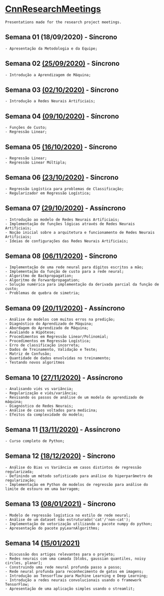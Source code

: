 # [CnnResearchMeetings](https://github.com/Alyssonmach/CnnResearchMeetings)
```
Presentations made for the research project meetings.
```

## Semana 01 (18/09/2020) - Síncrono
```
- Apresentação da Metodologia e da Equipe;
```

## Semana 02 [(25/09/2020)](https://github.com/Alyssonmach/presentations-rnr-research-project/tree/master/Semana%2002%20-%2025-09-2020) - Síncrono
```
- Introdução a Aprendizagem de Máquina;
```

## Semana 03 [(02/10/2020)](https://github.com/Alyssonmach/presentations-rnr-research-project/tree/master/Semana%2003%20-%2002-10-2020) - Síncrono
```
- Introdução a Redes Neurais Artificiais;
```

## Semana 04 [(09/10/2020)](https://github.com/Alyssonmach/presentations-rnr-research-project/tree/master/Semana%2004%20-%2009-10-2020) - Síncrono
```
- Funções de Custo;
- Regressão Linear;
```

## Semana 05 [(16/10/2020)](https://github.com/Alyssonmach/presentations-cnn-research-project/tree/master/Semana%2005%20-%2016-10-2020) - Síncrono
```
- Regressão Linear;
- Regressão Linear Múltipla;
```

## Semana 06 [(23/10/2020)](https://github.com/Alyssonmach/presentations-cnn-research-project/tree/master/Semana%2006%20-%2023-10-2020) - Síncrono
```
- Regressão Logística para problemas de Classificação;
- Regularizador em Regressão Logística;
```

## Semana 07 [(29/10/2020)](https://github.com/Alyssonmach/presentations-cnn-research-project/tree/master/Semana%2007%20-%2030-10-2020) - Assíncrono
```
- Introdução ao modelo de Redes Neurais Artificiais;
- Implementação de funções lógicas através de Redes Neurais Artificiais;
- Noção inicial sobre a arquitetura e funcionamento de Redes Neurais Artificiais;
- Ideias de configurações das Redes Neurais Artificiais;
```

## Semana 08 [(06/11/2020)](https://github.com/Alyssonmach/presentations-cnn-research-project/tree/master/Semana%2008%20-%2005-11-2020) - Síncrono
```
- Implementação de uma rede neural para dígitos escritos a mão;
- Implementação da função de custo para a rede neural; 
- Algoritmo de Backpropagation;
- Algoritmo de Forwardpropagation;
- Solução numérica para implementação da derivada parcial da função de custo;
- Problemas de quebra de simetria;
```

## Semana 09 [(20/11/2020)](https://github.com/Alyssonmach/presentations-cnn-research-project/tree/master/Semana%2009%20-%2020-11-2020) - Assíncrono
```
- Análise de modelos com muitos erros na predição;
- Diagnóstico do Aprendizado de Máquina;
- Abordagem do Aprendizado de Máquina;
- Avaliando a Hipótese;
- Procedimentos em Regressão Linear/Polinomial;
- Procedimentos em Regressão Logística;
- Erro de classificação incorreta;
- Dados de Treinamento, Validação e Teste;
- Matriz de Confusão;
- Quantidade de dados envolvidas no treinamento;
- Testando novos algoritmos
```

## Semana 10 [(27/11/2020)](https://github.com/Alyssonmach/presentations-cnn-research-project/tree/master/Semana%2010%20-%2027-11-2020) - Assíncrono
```
- Analisando viés vs variância;
- Regularização e viés/variância;
- Revisando os passos de análise de um modelo de aprendizado de máquina;
- Diagnóstico de Redes Neurais;
- Análise de casos voltados para medicina;
- Efeitos da complexidade do modelo;
```

## Semana 11 [(13/11/2020)](https://github.com/Alyssonmach/presentations-cnn-research-project/tree/master/Semana%2011%20-%2013-11-2020) - Assíncrono
```
- Curso completo de Python;
```

## Semana 12 [(18/12/2020)](https://github.com/Alyssonmach/presentations-cnn-research-project/tree/master/Semana%2012%20-%2004-12-2020) - Síncrono
```
- Análise do Bias vs Variância em casos distintos de regressão regularizada;
- Definindo um método sofisticado para análise do hiperparâmetro de regularização;
- Implementação em Python de modelos de regressão para análise do limite de estouro em uma barragem;
```

## Semana 13 [(08/01/2021)](https://github.com/Alyssonmach/CnnResearchMeetings/tree/master/Semana%2014%20-%2008-01-2021) - Síncrono
```
- Modelo de regressão logística no estilo de rede neural;
- Análise de um dataset não estruturado('cat'/'non-cat');
- Implementação de vetorização utilizando o pacote numpy do python;
- Apresentação do pacote pyLearnAlgorithms;
```

## Semana 14 [(15/01/2021)](https://github.com/Alyssonmach/CnnResearchMeetings/tree/master/Semana%2014%20-%2015-01-2021)
```
- Discussão dos artigos relevantes para o projeto;
- Redes neurais com uma camada [blobs, gaussian quantiles, noisy circles, planar];
- Construindo uma rede neural profunda passo a passo;
- Rede neural profunda para reconhecimento de gatos em imagens;
- Introdução ao Tensorflow para Machine Learning e Deep Learning;
- Introdução a redes neurais convolucionais usando o framework TensorFlow;
- Apresentação de uma aplicação simples usando o streamlit;
```

